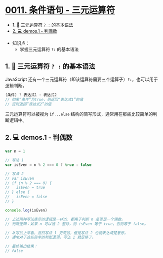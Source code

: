 # [0011. 条件语句 - 三元运算符](https://github.com/Tdahuyou/html-css-js/tree/main/0011.%20%E6%9D%A1%E4%BB%B6%E8%AF%AD%E5%8F%A5%20-%20%E4%B8%89%E5%85%83%E8%BF%90%E7%AE%97%E7%AC%A6)


<!-- region:toc -->
- [1. 📒 三元运算符 `? :` 的基本语法](#1--三元运算符---的基本语法)
- [2. 💻 demos.1 - 判偶数](#2--demos1---判偶数)
<!-- endregion:toc -->
- 知识点：
  - 掌握三元运算符 `?:` 的基本语法

## 1. 📒 三元运算符 `? :` 的基本语法

JavaScript 还有一个三元运算符（即该运算符需要三个运算子）`?:`，也可以用于逻辑判断。

```javascript
(条件) ? 表达式1 : 表达式2
// 如果“条件”为true，则返回“表达式1”的值
// 否则返回“表达式2”的值
```

三元运算符可以被视为 `if...else` 结构的简写形式，通常用在那些比较简单的判断逻辑中。

## 2. 💻 demos.1 - 判偶数

```javascript
var n = 1

// 写法 1
var isEven = n % 2 === 0 ? true : false

// 写法 2
// var isEven
// if (n % 2 === 0) {
//   isEven = true
// } else {
//   isEven = false
// }

console.log(isEven)

// 上述两种写法表示的逻辑是一样的，都用于判断 n 是否是一个偶数。
// 判断逻辑：如果 n 可以被 2 整除，则 isEven 等于 true，否则等于 false。

// 从写法上来看，显然写法 1 更简洁，但是写法 2 也能表达清楚意思。
// 通常对于这些简单的判断逻辑，写法 1 就足够了。

// 最终输出结果：
// false
```

